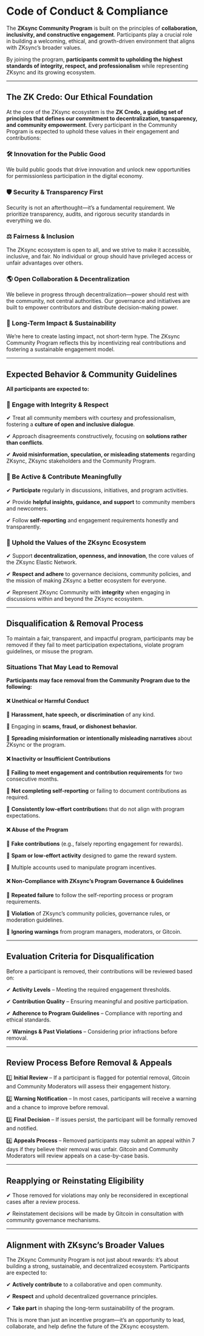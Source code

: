 # Code of Conduct & Compliance

The **ZKsync Community Program** is built on the principles of **collaboration, inclusivity, and constructive engagement**. Participants play a crucial role in building a welcoming, ethical, and growth-driven environment that aligns with ZKsync’s broader values.

By joining the program, **participants commit to upholding the highest standards of integrity, respect, and professionalism** while representing ZKsync and its growing ecosystem.

***

## The ZK Credo: Our Ethical Foundation

At the core of the ZKsync ecosystem is the **ZK Credo, a guiding set of principles that defines our commitment to decentralization, transparency, and community empowerment**. Every participant in the Community Program is expected to uphold these values in their engagement and contributions:

### 🛠 Innovation for the Public Good

We build public goods that drive innovation and unlock new opportunities for permissionless participation in the digital economy.

### 🛡 Security & Transparency First

Security is not an afterthought—it’s a fundamental requirement. We prioritize transparency, audits, and rigorous security standards in everything we do.

### ⚖ Fairness & Inclusion

The ZKsync ecosystem is open to all, and we strive to make it accessible, inclusive, and fair. No individual or group should have privileged access or unfair advantages over others.

### 🌎 Open Collaboration & Decentralization

We believe in progress through decentralization—power should rest with the community, not central authorities. Our governance and initiatives are built to empower contributors and distribute decision-making power.

### 🚀 Long-Term Impact & Sustainability

We’re here to create lasting impact, not short-term hype. The ZKsync Community Program reflects this by incentivizing real contributions and fostering a sustainable engagement model.

***

## Expected Behavior & Community Guidelines

**All participants are expected to:**

### 🔹 Engage with Integrity & Respect

✔ Treat all community members with courtesy and professionalism, fostering a **culture of open and inclusive dialogue**.

✔ Approach disagreements constructively, focusing on **solutions rather than conflicts**.

✔ **Avoid misinformation, speculation, or misleading statements** regarding ZKsync, ZKsync stakeholders and the Community Program.

### 🔹 Be Active & Contribute Meaningfully

✔ **Participate** regularly in discussions, initiatives, and program activities.

✔ Provide **helpful insights, guidance, and support** to community members and newcomers.

✔ Follow **self-reporting** and engagement requirements honestly and transparently.

### 🔹 Uphold the Values of the ZKsync Ecosystem

✔ Support **decentralization, openness, and innovation**, the core values of the ZKsync Elastic Network.

✔ **Respect and adhere** to governance decisions, community policies, and the mission of making ZKsync a better ecosystem for everyone.

✔ Represent ZKsync Community with **integrity** when engaging in discussions within and beyond the ZKsync ecosystem.

***

## Disqualification & Removal Process

To maintain a fair, transparent, and impactful program, participants may be removed if they fail to meet participation expectations, violate program guidelines, or misuse the program.

### Situations That May Lead to Removal

**Participants may face removal from the Community Program due to the following:**

#### ❌ Unethical or Harmful Conduct

🚫 **Harassment, hate speech, or discrimination** of any kind.

🚫 Engaging in **scams, fraud, or dishonest behavior.**

🚫 **Spreading misinformation or intentionally misleading narratives** about ZKsync or the program.

#### ❌ Inactivity or Insufficient Contributions

🚫 **Failing to meet engagement and contribution requirements** for two consecutive months.

🚫 **Not completing self-reporting** or failing to document contributions as required.

🚫 **Consistently low-effort contribution**s that do not align with program expectations.

#### ❌ Abuse of the Program

🚫 **Fake contributions** (e.g., falsely reporting engagement for rewards).

🚫 **Spam or low-effort activity** designed to game the reward system.

🚫 Multiple accounts used to manipulate program incentives.

#### ❌ Non-Compliance with ZKsync’s Program Governance & Guidelines

🚫 **Repeated failure** to follow the self-reporting process or program requirements.

🚫 **Violation** of ZKsync’s community policies, governance rules, or moderation guidelines.

🚫 **Ignoring warnings** from program managers, moderators, or Gitcoin.

***

## Evaluation Criteria for Disqualification

Before a participant is removed, their contributions will be reviewed based on:

✔ **Activity Levels** – Meeting the required engagement thresholds.

✔ **Contribution Quality** – Ensuring meaningful and positive participation.

✔ **Adherence to Program Guidelines** – Compliance with reporting and ethical standards.

✔ **Warnings & Past Violations** – Considering prior infractions before removal.

***

## Review Process Before Removal & Appeals

1️⃣ **Initial Review** – If a participant is flagged for potential removal, Gitcoin and Community Moderators will assess their engagement history.

2️⃣ **Warning Notification** – In most cases, participants will receive a warning and a chance to improve before removal.

3️⃣ **Final Decision** – If issues persist, the participant will be formally removed and notified.

4️⃣ **Appeals Process** – Removed participants may submit an appeal within 7 days if they believe their removal was unfair. Gitcoin and Community Moderators will review appeals on a case-by-case basis.

***

## Reapplying or Reinstating Eligibility

✔ Those removed for violations may only be reconsidered in exceptional cases after a review process.

✔ Reinstatement decisions will be made by Gitcoin in consultation with community governance mechanisms.

***

## Alignment with ZKsync’s Broader Values

The ZKsync Community Program is not just about rewards: it’s about building a strong, sustainable, and decentralized ecosystem. Participants are expected to:

✔ **Actively contribute** to a collaborative and open community.

✔ **Respect** and uphold decentralized governance principles.

✔ **Take part** in shaping the long-term sustainability of the program.

This is more than just an incentive program—it’s an opportunity to lead, collaborate, and help define the future of the ZKsync ecosystem.

